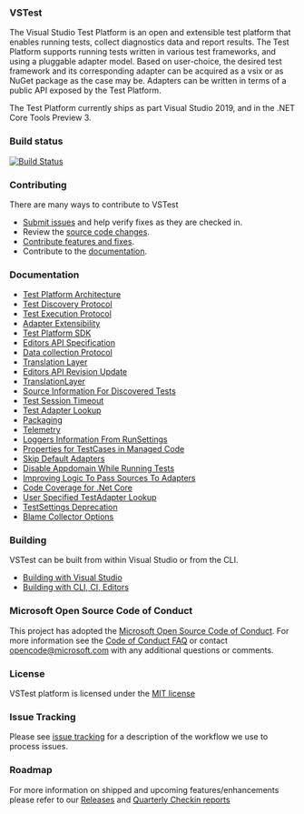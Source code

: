 ### VSTest
The Visual Studio Test Platform is an open and extensible test platform that enables running tests, collect diagnostics data and report results. The Test Platform supports running tests written in various test frameworks, and using a pluggable adapter model. Based on user-choice, the desired test framework and its corresponding adapter can be acquired as a vsix or as NuGet package as the case may be. Adapters can be written in terms of a public API exposed by the Test Platform.

The Test Platform currently ships as part Visual Studio 2019, and in the .NET Core Tools Preview 3.

### Build status
[![Build Status](https://dev.azure.com/dnceng/public/_apis/build/status/Microsoft/vstest/microsoft.vstest.ci?branchName=master)](https://dev.azure.com/dnceng/public/_build/latest?definitionId=935&branchName=master)

### Contributing
There are many ways to contribute to VSTest
- [Submit issues](https://github.com/Microsoft/vstest/issues) and help verify fixes as they are checked in.
- Review the [source code changes](https://github.com/Microsoft/vstest/pulls).
- [Contribute features and fixes](https://github.com/Microsoft/vstest-docs/blob/master/docs/contribute.md).
- Contribute to the [documentation](https://github.com/Microsoft/vstest-docs).

### Documentation
- [Test Platform Architecture](https://github.com/Microsoft/vstest-docs/blob/master/RFCs/0001-Test-Platform-Architecture.md)
- [Test Discovery Protocol](https://github.com/Microsoft/vstest-docs/blob/master/RFCs/0002-Test-Discovery-Protocol.md)
- [Test Execution Protocol](https://github.com/Microsoft/vstest-docs/blob/master/RFCs/0003-Test-Execution-Protocol.md)
- [Adapter Extensibility](https://github.com/Microsoft/vstest-docs/blob/master/RFCs/0004-Adapter-Extensibility.md)
- [Test Platform SDK](https://github.com/Microsoft/vstest-docs/blob/master/RFCs/0005-Test-Platform-SDK.md)
- [Editors API Specification](https://github.com/Microsoft/vstest-docs/blob/master/RFCs/0007-Editors-API-Specification.md)
- [Data collection Protocol](https://github.com/Microsoft/vstest-docs/blob/master/RFCs/0006-DataCollection-Protocol.md)
- [Translation Layer](https://github.com/Microsoft/vstest-docs/blob/master/RFCs/0008-TranslationLayer.md)
- [Editors API Revision Update](https://github.com/Microsoft/vstest-docs/blob/master/RFCs/0009-Editors-API-RevisionUpdate.md)
- [TranslationLayer](https://github.com/Microsoft/vstest-docs/blob/master/RFCs/0008-TranslationLayer.md)
- [Source Information For Discovered Tests](https://github.com/Microsoft/vstest-docs/blob/master/RFCs/0010-Source-Information-For-Discovered-Tests.md)
- [Test Session Timeout](https://github.com/Microsoft/vstest-docs/blob/master/RFCs/0011-Test-Session-Timeout.md)
- [Test Adapter Lookup](https://github.com/Microsoft/vstest-docs/blob/master/RFCs/0013-Test-Adapter-Lookup.md)
- [Packaging](https://github.com/Microsoft/vstest-docs/blob/master/RFCs/0014-Packaging.md)
- [Telemetry](https://github.com/Microsoft/vstest-docs/blob/master/RFCs/0015-Telemetry.md)
- [Loggers Information From RunSettings](https://github.com/Microsoft/vstest-docs/blob/master/RFCs/0016-Loggers-Information-From-RunSettings.md)
- [Properties for TestCases in Managed Code](https://github.com/microsoft/vstest-docs/blob/master/RFCs/0017-Managed-TestCase-Properties.md)
- [Skip Default Adapters](https://github.com/Microsoft/vstest-docs/blob/master/RFCs/0018-Skip-Default-Adapters.md)
- [Disable Appdomain While Running Tests](https://github.com/Microsoft/vstest-docs/blob/master/RFCs/0019-Disable-Appdomain-While-Running-Tests.md)
- [Improving Logic To Pass Sources To Adapters](https://github.com/Microsoft/vstest-docs/blob/master/RFCs/0020-Improving-Logic-To-Pass-Sources-To-Adapters.md)
- [Code Coverage for .Net Core](https://github.com/Microsoft/vstest-docs/blob/master/RFCs/0021-CodeCoverageForNetCore.md)
- [User Specified TestAdapter Lookup](https://github.com/Microsoft/vstest-docs/blob/master/RFCs/0022-User-Specified-TestAdapter-Lookup.md)
- [TestSettings Deprecation](https://github.com/Microsoft/vstest-docs/blob/master/RFCs/0023-TestSettings-Deprecation.md)
- [Blame Collector Options](https://github.com/Microsoft/vstest-docs/blob/master/RFCs/0024-Blame-Collector-Options.md)

### Building
VSTest can be built from within Visual Studio or from the CLI.
- [Building with Visual Studio](https://github.com/Microsoft/vstest-docs/blob/master/docs/contribute.md#building-with-visual-studio)
- [Building with CLI, CI, Editors](https://github.com/Microsoft/vstest-docs/blob/master/docs/contribute.md#building-with-cli-ci-editors)

### Microsoft Open Source Code of Conduct
This project has adopted the [Microsoft Open Source Code of Conduct](https://opensource.microsoft.com/codeofconduct/). For more information see the [Code of Conduct FAQ](https://opensource.microsoft.com/codeofconduct/faq/) or contact [opencode@microsoft.com](mailto:opencode@microsoft.com) with any additional questions or comments.

### License
VSTest platform is licensed under the [MIT license](https://github.com/Microsoft/vstest/blob/master/LICENSE)

### Issue Tracking
Please see [issue tracking](https://github.com/Microsoft/vstest-docs/blob/master/issuetracking.md) for a description of the workflow we use to process issues.
 
### Roadmap
For more information on shipped and upcoming features/enhancements please refer to our [Releases](https://github.com/Microsoft/vstest-docs/blob/master/docs/releases.md) and [Quarterly Checkin reports](https://github.com/Microsoft/vstest-docs/tree/master/Quarterly%20Checkins)
